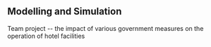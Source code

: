 ## Modelling and Simulation
Team project -- the impact of various government measures on the operation of hotel facilities 